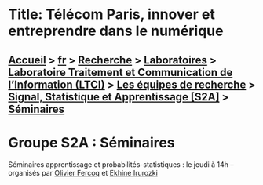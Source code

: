 # Title: Télécom Paris, innover et entreprendre dans le numérique

## [Accueil](https://www.telecom-paris.fr "https://www.telecom-paris.fr") > [fr](https://www.telecom-paris.fr/fr "fr") > [Recherche](https://www.telecom-paris.fr/fr/recherche "Recherche") > [Laboratoires](https://www.telecom-paris.fr/fr/recherche/labos "Laboratoires") > [Laboratoire Traitement et Communication de l’Information (LTCI)](https://www.telecom-paris.fr/fr/recherche/labos/traitement-information-ltci "Laboratoire Traitement et Communication de l’Information \(LTCI\)") > [Les équipes de recherche](https://www.telecom-paris.fr/fr/recherche/labos/traitement-information-ltci/equipes "Les équipes de recherche") > [Signal, Statistique et Apprentissage [S2A]](https://www.telecom-paris.fr/fr/recherche/labos/traitement-information-ltci/equipes/signal-statistique-apprentissage "Signal, Statistique et Apprentissage \[S2A\]") > [Séminaires](https://www.telecom-paris.fr/fr/recherche/labos/traitement-information-ltci/equipes/signal-statistique-apprentissage/seminaires)

[](https://www.telecom-paris.fr/fr/accueil)

# Groupe S2A : Séminaires

Séminaires apprentissage et probabilités-statistiques : le jeudi à 14h –
organisés par [Olivier Fercoq](http://perso.telecom-paris.fr/ofercoq) et
[Ekhine Irurozki](https://ekhiru.github.io/)

